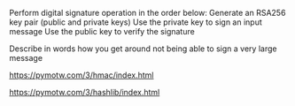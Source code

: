 Perform digital signature operation in the order below:
Generate an RSA256 key pair (public and private keys)
Use the private key to sign an input message
Use the public key to verify the signature

Describe in words how you get around not being able to sign a very large
message

https://pymotw.com/3/hmac/index.html

https://pymotw.com/3/hashlib/index.html